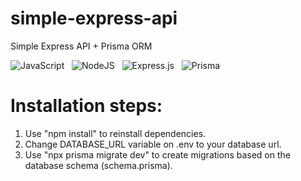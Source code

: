 # simple-express-api

Simple Express API + Prisma ORM

![JavaScript](https://img.shields.io/badge/javascript-%23323330.svg?style=for-the-badge&logo=javascript&logoColor=%23F7DF1E)&nbsp;&nbsp;&nbsp;![NodeJS](https://img.shields.io/badge/node.js-6DA55F?style=for-the-badge&logo=node.js&logoColor=white)&nbsp;&nbsp;&nbsp;![Express.js](https://img.shields.io/badge/express.js-%23404d59.svg?style=for-the-badge&logo=express&logoColor=%2361DAFB)&nbsp;&nbsp;&nbsp;![Prisma](https://img.shields.io/badge/Prisma-3982CE?style=for-the-badge&logo=Prisma&logoColor=white)

# Installation steps:

1. Use "npm install" to reinstall dependencies.
2. Change DATABASE_URL variable on .env to your database url.
3. Use "npx prisma migrate dev" to create migrations
   based on the database schema (schema.prisma).
